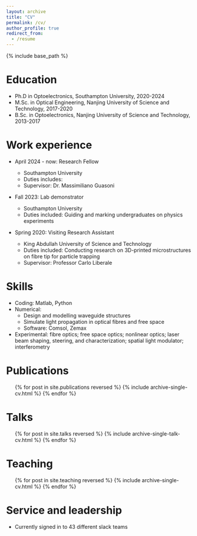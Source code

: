 ```yaml
---
layout: archive
title: "CV"
permalink: /cv/
author_profile: true
redirect_from:
  - /resume
---
```


{% include base_path %}

Education
======
* Ph.D in Optoelectronics, Southampton University, 2020-2024
* M.Sc. in Optical Engineering, Nanjing University of Science and Technology, 2017-2020
* B.Sc. in Optoelectronics, Nanjing University of Science and Technology, 2013-2017

Work experience
======
* April 2024 - now: Research Fellow
  * Southampton University
  * Duties includes: 
  * Supervisor: Dr. Massimiliano Guasoni

* Fall 2023: Lab demonstrator
  * Southampton University
  * Duties included: Guiding and marking undergraduates on physics experiments

* Spring 2020: Visiting Research Assistant
  * King Abdullah University of Science and Technology
  * Duties included: Conducting research on 3D-printed microstructures on fibre tip for particle trapping
  * Supervisor: Professor Carlo Liberale
  
Skills
======
* Coding: Matlab, Python
* Numerical:
  * Design and modelling waveguide structures
  * Simulate light propagation in optical fibres and free space
  * Software: Comsol, Zemax
* Experimental: fibre optics; free space optics; nonlinear optics; laser beam shaping, steering, and characterization; spatial light modulator; interferometry

Publications
======
  <ul>{% for post in site.publications reversed %}
    {% include archive-single-cv.html %}
  {% endfor %}</ul>
  
Talks
======
  <ul>{% for post in site.talks reversed %}
    {% include archive-single-talk-cv.html  %}
  {% endfor %}</ul>
  
Teaching
======
  <ul>{% for post in site.teaching reversed %}
    {% include archive-single-cv.html %}
  {% endfor %}</ul>
  
Service and leadership
======
* Currently signed in to 43 different slack teams

